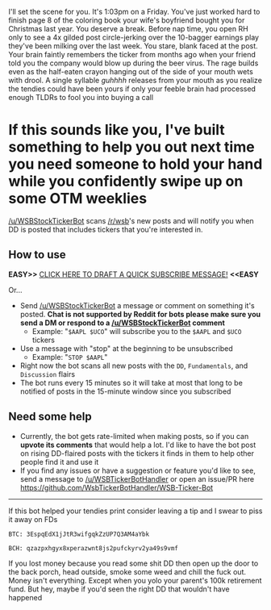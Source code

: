 I'll set the scene for you. It's 1:03pm on a Friday. You've just worked hard to finish page 8 of the coloring book your wife's boyfriend bought you for Christmas last year. You deserve a break. Before nap time, you open RH only to see a 4x gilded post circle-jerking over the 10-bagger earnings play they've been milking over the last week. You stare, blank faced at the post. Your brain faintly remembers the ticker from months ago when your friend told you the company would blow up during the beer virus. The rage builds even as the half-eaten crayon hanging out of the side of your mouth wets with drool. A single syllable _guhhhh_ releases from your mouth as you realize the tendies could have been yours if only your feeble brain had processed enough TLDRs to fool you into buying a call


# If this sounds like you, I've built something to help you out next time you need someone to hold your hand while you confidently swipe up on some OTM weeklies

[/u/WSBStockTickerBot](https://www.reddit.com/user/WSBStockTickerBot) scans [/r/wsb](https://www.reddit.com/r/wallstreetbets/ "WSB")'s new posts and will notify you when DD is posted that includes tickers that you're interested in.

## How to use
**EASY>>** [CLICK HERE TO DRAFT A QUICK SUBSCRIBE MESSAGE!](https://np.reddit.com/message/compose/?to=WSBStockTickerBot&subject=Subcribe%20Me&message=You%27ll%20be%20subscribed%20to%20%24SPY%20as%20an%20example%0AType%20more%20tickers%20here%20and%2For%20erase%20the%20line%20above%20if%20you%20don%27t%20want%20it) **<<EASY**

Or...

* Send [/u/WSBStockTickerBot](https://www.reddit.com/user/WSBStockTickerBot) a message or comment on something it's posted. **Chat is not supported by Reddit for bots please make sure you send a DM or respond to a [/u/WSBStockTickerBot](https://www.reddit.com/user/WSBStockTickerBot) comment**
  * Example: "`$AAPL $UCO`" will subscribe you to the `$AAPL` and `$UCO` tickers
* Use a message with "stop" at the beginning to be unsubscribed
  * Example: "`STOP $AAPL`"
* Right now the bot scans all new posts with the `DD`, `Fundamentals`, and `Discussion` flairs
* The bot runs every 15 minutes so it will take at most that long to be notified of posts in the 15-minute window since you subscribed

## Need some help
* Currently, the bot gets rate-limited when making posts, so if you can **upvote its comments** that would help a lot. I'd like to have the bot post on rising DD-flaired posts with the tickers it finds in them to help other people find it and use it
* If you find any issues or have a suggestion or feature you'd like to see, send a message to [/u/WSBTickerBotHandler](https://www.reddit.com/user/WSBTickerBotHandler) or open an issue/PR here https://github.com/WsbTickerBotHandler/WSB-Ticker-Bot

---

If this bot helped your tendies print consider leaving a tip and I swear to piss it away on FDs

`BTC: 3EspqEdX1jJtR3wifgqkZzUP7Q3AM4aYbk`

`BCH: qzazpxhgyx8xperazwnt8js2pufckyrv2ya49s9vmf`

If you lost money because you read some shit DD then open up the door to the back porch, head outside, smoke some weed and chill the fuck out. Money isn't everything. Except when you yolo your parent's 100k retirement fund. But hey, maybe if you'd seen the right DD that wouldn't have happened
